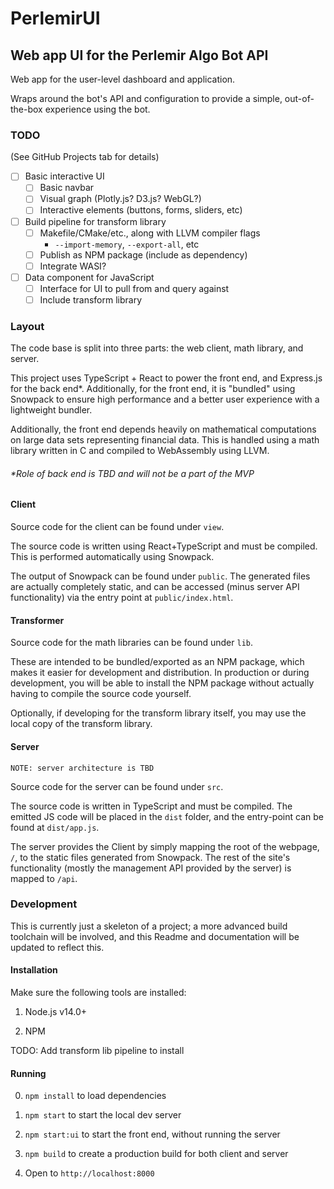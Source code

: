 # PerlemirUI
## Web app UI for the Perlemir Algo Bot API

Web app for the user-level dashboard and application.

Wraps around the bot's API and configuration to provide a simple, out-of-the-box experience using the bot.

### TODO

(See GitHub Projects tab for details)

- [ ] Basic interactive UI
    - [ ] Basic navbar
    - [ ] Visual graph (Plotly.js? D3.js? WebGL?)
    - [ ] Interactive elements (buttons, forms, sliders, etc)
- [ ] Build pipeline for transform library
    - [ ] Makefile/CMake/etc., along with LLVM compiler flags
        - `--import-memory`, `--export-all`, etc
    - [ ] Publish as NPM package (include as dependency)
    - [ ] Integrate WASI?
- [ ] Data component for JavaScript
    - [ ] Interface for UI to pull from and query against
    - [ ] Include transform library

### Layout

The code base is split into three parts: the web client, math library, and server.

This project uses TypeScript + React to power the front end, and Express.js for the back end*. Additionally, for the front end, it is "bundled" using Snowpack to ensure high performance and a better user experience with a lightweight bundler.

Additionally, the front end depends heavily on mathematical computations on large data sets representing financial data. This is handled using a math library written in C and compiled to WebAssembly using LLVM.

###### *Role of back end is TBD and will not be a part of the MVP

#### Client

Source code for the client can be found under `view`.

The source code is written using React+TypeScript and must be compiled. This is performed automatically using Snowpack.

The output of Snowpack can be found under `public`. The generated files are actually completely static, and can be accessed (minus server API functionality) via the entry point at `public/index.html`.

#### Transformer

Source code for the math libraries can be found under `lib`.

These are intended to be bundled/exported as an NPM package, which makes it easier for development and distribution. In production or during development, you will be able to install the NPM package without actually having to compile the source code yourself.

Optionally, if developing for the transform library itself, you may use the local copy of the transform library.

#### Server

`NOTE: server architecture is TBD`

Source code for the server can be found under `src`.

The source code is written in TypeScript and must be compiled. The emitted JS code will be placed in the `dist` folder, and the entry-point can be found at `dist/app.js`.

The server provides the Client by simply mapping the root of the webpage, `/`, to the static files generated from Snowpack. The rest of the site's functionality (mostly the management API provided by the server) is mapped to `/api`.


### Development

This is currently just a skeleton of a project; a more advanced build toolchain will be involved, and this Readme and documentation will be updated to reflect this.

#### Installation

Make sure the following tools are installed:

1. Node.js v14.0+

2. NPM

TODO: Add transform lib pipeline to install

#### Running

0. `npm install` to load dependencies

1. `npm start` to start the local dev server

2. `npm start:ui` to start the front end, without running the server

3. `npm build` to create a production build for both client and server

4. Open to `http://localhost:8000`